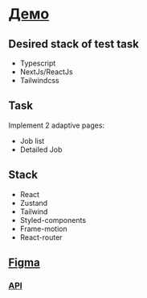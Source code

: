 # [Демо](https://yegorkochetkov.github.io/joblist-allab-task/)

## Desired stack of test task

- Typescript
- NextJs/ReactJs
- Tailwindcss

## Task

Implement 2 adaptive pages:

- Job list
- Detailed Job

## Stack

- React
- Zustand
- Tailwind
- Styled-components
- Frame-motion
- React-router

## [Figma](https://www.figma.com/file/RH8vWb5CQ9NLm7iRgU4AeT/Test-Task-FE-ALLab?node-id=1%3A480)

### [API](https://api.json-generator.com/templates/ZM1r0eic3XEy/data)
